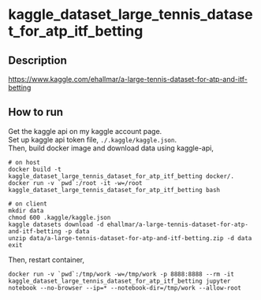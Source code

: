 # kaggle_dataset_large_tennis_dataset_for_atp_itf_betting

## Description

https://www.kaggle.com/ehallmar/a-large-tennis-dataset-for-atp-and-itf-betting

## How to run

Get the kaggle api on my kaggle account page.  
Set up kaggle api token file, `./.kaggle/kaggle.json`.  
Then, build docker image and download data using kaggle-api,    

```
# on host
docker build -t kaggle_dataset_large_tennis_dataset_for_atp_itf_betting docker/.
docker run -v `pwd`:/root -it -w=/root kaggle_dataset_large_tennis_dataset_for_atp_itf_betting bash
```

```
# on client
mkdir data
chmod 600 .kaggle/kaggle.json
kaggle datasets download -d ehallmar/a-large-tennis-dataset-for-atp-and-itf-betting -p data
unzip data/a-large-tennis-dataset-for-atp-and-itf-betting.zip -d data
exit
```

Then, restart container, 

```
docker run -v `pwd`:/tmp/work -w=/tmp/work -p 8888:8888 --rm -it kaggle_dataset_large_tennis_dataset_for_atp_itf_betting jupyter notebook --no-browser --ip=* --notebook-dir=/tmp/work --allow-root
```
